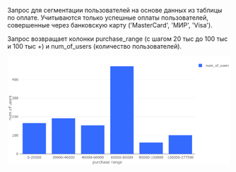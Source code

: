Запрос для сегментации пользователей на основе данных из таблицы по оплате. 
Учитываются только успешные оплаты пользователей, совершенные через банковскую карту ('MasterCard', 'МИР', 'Visa').

Запрос возвращает колонки purchase_range (с шагом 20 тыс до 100 тыс и 100 тыс +) и num_of_users (количество пользователей).

![alt text](https://github.com/HlodM/ml-simulator/blob/main/level3/user_segmentation(clustering%2Cpostgresql)/segmentation_bar.png)
